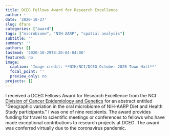 ```yaml
---
title: DCEG Fellows Award for Research Excellence
author: ~
date: '2020-10-27'
slug: dfare
categories: ["award"]
tags: ["microbiome", "NIH-AARP", "spatial analysis"]
subtitle: ''
summary: ''
authors: []
lastmod: '2020-10-29T8:20:04-04:00'
featured: no
image: 
  caption: 'Image credit: **NIH/NCI/DCEG October 2020 Town Hall**'
  focal_point: ''
  preview_only: no
projects: []
---
```


I received a DCEG Fellows Award for Research Excellence from the NCI [Division of Cancer Epidemiology and Genetics](https://dceg.cancer.gov/) for an abstract entitled "Geographic variation in the oral microbiome of NIH-AARP Diet and Health Study participants." I was one of nine recipients. The award provides funding for travel to scientific meetings or conferences to fellows who have made exceptional contributions to research projects at DCEG. The award was conferred virtually due to the coronavirus pandemic.
